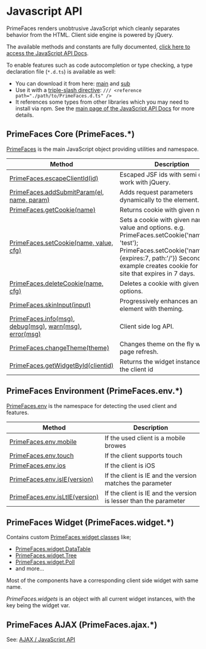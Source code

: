 # Javascript API

PrimeFaces renders unobtrusive JavaScript which cleanly separates behavior from the HTML. Client side engine is powered by jQuery.

The available methods and constants are fully documented, [click here to access the JavaScript API Docs](../jsdocs/index.html).

To enable features such as code autocompletion or type checking, a type declaration file (`*.d.ts`) is available as well:

* You can download it from here: [main](../PrimeFaces.d.ts) and [sub](../PrimeFaces-module.d.ts)
* Use it with a
  [triple-slash directive](https://www.typescriptlang.org/docs/handbook/triple-slash-directives.html#-reference-path-):
  `/// <reference path="./path/to/PrimeFaces.d.ts" />`
* It references some types from other libraries which you may need to install via npm. See the
  [main page of the JavaScript API Docs](../jsdocs/index.html) for more details.

## PrimeFaces Core (PrimeFaces.*)

[PrimeFaces](../jsdocs/modules/primefaces.html) is the main JavaScript object providing utilities and namespace.

| Method | Description |
| --- | --- |
[PrimeFaces.escapeClientId(id)](../jsdocs/modules/primefaces.html#escapeclientid) | Escaped JSF ids with semi colon to work with jQuery.
[PrimeFaces.addSubmitParam(el, name, param)](../jsdocs/modules/primefaces.html#addsubmitparam) | Adds request parameters dynamically to the element.
[PrimeFaces.getCookie(name)](../jsdocs/modules/primefaces.html#getcookie) | Returns cookie with given name.
[PrimeFaces.setCookie(name, value, cfg)](../jsdocs/modules/primefaces.html#setcookie) | Sets a cookie with given name, value and options. e.g. PrimeFaces.setCookie('name', 'test'); PrimeFaces.setCookie('name','test',{expires:7, path:'/'}) Second example creates cookie for entire site that expires in 7 days.
[PrimeFaces.deleteCookie(name, cfg)](../jsdocs/modules/primefaces.html#deletecookie) | Deletes a cookie with given and and options.
[PrimeFaces.skinInput(input)](../jsdocs/modules/primefaces.html#skininput) | Progressively enhances an input element with theming.
[PrimeFaces.info(msg)](../jsdocs/modules/primefaces.html#info), [debug(msg)](../jsdocs/modules/primefaces.html#debug), [warn(msg)](../jsdocs/modules/primefaces.html#warn), [error(msg)](../jsdocs/modules/primefaces.html#error) | Client side log API.
[PrimeFaces.changeTheme(theme)](../jsdocs/modules/primefaces.html#changetheme) | Changes theme on the fly with no page refresh.
[PrimeFaces.getWidgetById(clientid)](../jsdocs/modules/primefaces.html#getwidgetbyid) | Returns the widget instance from the client id

## PrimeFaces Environment (PrimeFaces.env.*)

[PrimeFaces.env](../jsdocs/modules/primefaces.env.html) is the namespace for detecting the used client and features.

| Method | Description |
| --- | --- |
[PrimeFaces.env.mobile](../jsdocs/modules/primefaces.env.html#mobile) | If the used client is a mobile browes
[PrimeFaces.env.touch](../jsdocs/modules/primefaces.env.html#touch) | If the client supports touch
[PrimeFaces.env.ios](../jsdocs/modules/primefaces.env.html#ios) | If the client is iOS
[PrimeFaces.env.isIE(version)](../jsdocs/modules/primefaces.env.html#isie) | If the client is IE and the version matches the parameter
[PrimeFaces.env.isLtIE(version)](../jsdocs/modules/primefaces.env.html#isltie) | If the client is IE and the version is lesser than the parameter

## PrimeFaces Widget (PrimeFaces.widget.*)

Contains custom [PrimeFaces widget classes](../jsdocs/modules/primefaces.widget.html) like;

- [PrimeFaces.widget.DataTable](../jsdocs/classes/primefaces.widget.datatable.html)
- [PrimeFaces.widget.Tree](../jsdocs/classes/primefaces.widget.basetree.html)
- [PrimeFaces.widget.Poll](../jsdocs/classes/primefaces.widget.poll.html)
- and more...

Most of the components have a corresponding client side widget with same name.

_PrimeFaces.widgets_ is an object with all current widget instances, with the key being the widget var.

## PrimeFaces AJAX (PrimeFaces.ajax.*)

See: [AJAX / JavaScript API](/ajax/javascriptApi.md)


